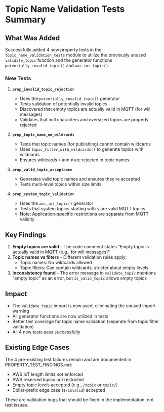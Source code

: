 # Topic Name Validation Tests Summary

## What Was Added

Successfully added 4 new property tests in the `topic_name_validation_tests` module to utilize the previously unused `validate_topic` function and the generator functions `potentially_invalid_topic()` and `aws_iot_topic()`.

### New Tests

1. **`prop_invalid_topic_rejection`**
   - Uses the `potentially_invalid_topic()` generator
   - Tests validation of potentially invalid topics
   - Discovered that empty topics are actually valid in MQTT (for will messages)
   - Validates that null characters and oversized topics are properly rejected

2. **`prop_topic_name_no_wildcards`**
   - Tests that topic names (for publishing) cannot contain wildcards
   - Uses `topic_filter_with_wildcards()` to generate topics with wildcards
   - Ensures wildcards `+` and `#` are rejected in topic names

3. **`prop_valid_topic_acceptance`**
   - Generates valid topic names and ensures they're accepted
   - Tests multi-level topics within size limits

4. **`prop_system_topic_validation`**
   - Uses the `aws_iot_topic()` generator
   - Tests that system topics starting with `$` are valid MQTT topics
   - Note: Application-specific restrictions are separate from MQTT validity

## Key Findings

1. **Empty topics are valid** - The code comment states "Empty topic is actually valid in MQTT (e.g., for will messages)"
2. **Topic names vs filters** - Different validation rules apply:
   - Topic names: No wildcards allowed
   - Topic filters: Can contain wildcards, stricter about empty levels
3. **Inconsistency found** - The error message in `validate_topic` mentions "empty topic" as an error, but `is_valid_topic` allows empty topics

## Impact

- The `validate_topic` import is now used, eliminating the unused import warning
- All generator functions are now utilized in tests
- Better test coverage for topic name validation (separate from topic filter validation)
- All 4 new tests pass successfully

## Existing Edge Cases

The 4 pre-existing test failures remain and are documented in PROPERTY_TEST_FINDINGS.md:
- AWS IoT length limits not enforced
- AWS reserved topics not restricted
- Empty topic levels accepted (e.g., `/topic` or `topic/`)
- Dollar-prefix edge case (`$/invalid`) accepted

These are validation bugs that should be fixed in the implementation, not test issues.